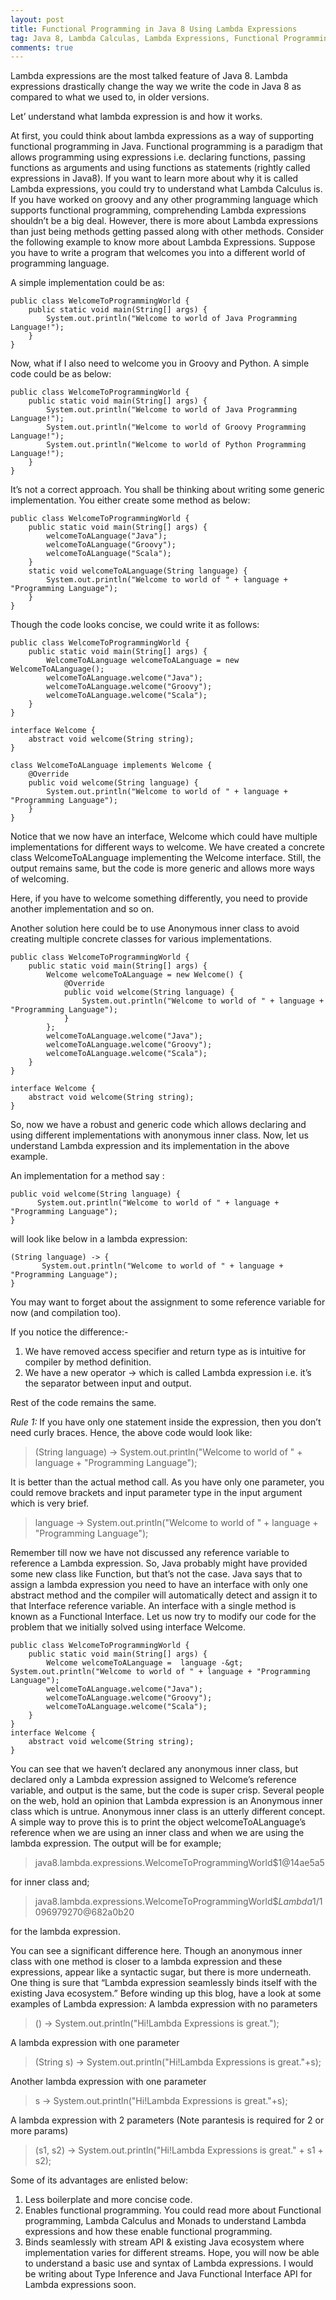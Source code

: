 ```yaml
---
layout: post
title: Functional Programming in Java 8 Using Lambda Expressions
tag: Java 8, Lambda Calculas, Lambda Expressions, Functional Programming
comments: true
---
```



Lambda expressions are the most talked feature of Java 8. Lambda expressions drastically change the way we write the code in Java 8 as compared to what we used to, in older versions. 

Let’ understand what lambda expression is and how it works.

At first, you could think about lambda expressions as a way of supporting functional programming in Java. Functional programming is a paradigm that allows programming using expressions i.e. declaring functions, passing functions as arguments and using functions as statements (rightly called expressions in Java8). If you want to learn more about why it is called Lambda expressions, you could try to understand what Lambda Calculus is.
If you have worked on groovy and any other programming language which supports functional programming, comprehending Lambda expressions shouldn’t be a big deal. However, there is more about Lambda expressions than just being methods getting passed along with other methods.
Consider the following example to know more about Lambda Expressions. 
Suppose you have to write a program that welcomes you into a different world of programming language.

A simple implementation could be as:

	public class WelcomeToProgrammingWorld {
		public static void main(String[] args) {
			System.out.println("Welcome to world of Java Programming Language!");
		}
	}

Now, what if I also need to welcome you in Groovy and Python. A simple code could be as below:

	public class WelcomeToProgrammingWorld {
		public static void main(String[] args) {
			System.out.println("Welcome to world of Java Programming Language!");
			System.out.println("Welcome to world of Groovy Programming Language!");
			System.out.println("Welcome to world of Python Programming Language!");
		}
	}

It’s not a correct approach. You shall be thinking about writing some generic implementation. You either create some method as below:

	public class WelcomeToProgrammingWorld {
		public static void main(String[] args) {
			welcomeToALanguage("Java");
			welcomeToALanguage("Groovy");
			welcomeToALanguage("Scala");
		}
		static void welcomeToALanguage(String language) {
			System.out.println("Welcome to world of " + language + "Programming Language");
		}
	}

Though the code looks concise, we could write it as follows:

	public class WelcomeToProgrammingWorld {
		public static void main(String[] args) {
			WelcomeToALanguage welcomeToALanguage = new WelcomeToALanguage();
			welcomeToALanguage.welcome("Java");
			welcomeToALanguage.welcome("Groovy");
			welcomeToALanguage.welcome("Scala");
		}
	}
	 
	interface Welcome {
		abstract void welcome(String string);
	}
	 
	class WelcomeToALanguage implements Welcome {
		@Override
		public void welcome(String language) {
			System.out.println("Welcome to world of " + language + "Programming Language");
		}
	}

Notice that we now have an interface, Welcome which could have multiple implementations for different ways to welcome. We have created a concrete class WelcomeToALanguage implementing the Welcome interface. Still, the output remains same, but the code is more generic and allows more ways of welcoming. 

Here, if you have to welcome something differently, you need to provide another implementation and so on.

Another solution here could be to use Anonymous inner class to avoid creating multiple concrete classes for various implementations.

	public class WelcomeToProgrammingWorld {
		public static void main(String[] args) {
			Welcome welcomeToALanguage = new Welcome() {
				@Override
				public void welcome(String language) {
					System.out.println("Welcome to world of " + language + "Programming Language");
				}
			};
			welcomeToALanguage.welcome("Java");
			welcomeToALanguage.welcome("Groovy");
			welcomeToALanguage.welcome("Scala");
		}
	}
	 
	interface Welcome {
		abstract void welcome(String string);
	}
So, now we have a robust and generic code which allows declaring and using different implementations with anonymous inner class.
Now, let us understand Lambda expression and its implementation in the above example. 

An implementation for a method say :

	public void welcome(String language) {
		  System.out.println("Welcome to world of " + language + "Programming Language");
	}

will look like below in a lambda expression:

	(String language) -> {
		   System.out.println("Welcome to world of " + language + "Programming Language");
	}

You may want to forget about the assignment to some reference variable for now (and compilation too).

If you notice the difference:-
1. We have removed access specifier and return type as is intuitive for compiler by method definition. 
2. We have a new operator -> which is called Lambda expression i.e. it’s the separator between input and output.

Rest of the code remains the same.

*Rule 1:* If you have only one statement inside the expression, then you don’t need curly braces. Hence, the above code would look like:

>(String language) -> System.out.println("Welcome to world of " + language + "Programming Language");

It is better than the actual method call. 
As you have only one parameter, you could remove brackets and input parameter type in the input argument which is very brief.

> language -> System.out.println("Welcome to world of " + language + "Programming Language");

Remember till now we have not discussed any reference variable to reference a Lambda expression.
So, Java probably might have provided some new class like Function, but that’s not the case. Java says that to assign a lambda expression you need to have an interface with only one abstract method and the compiler will automatically detect and assign it to that Interface reference variable.
An interface with a single method is known as a Functional Interface. 
Let us now try to modify our code for the problem that we initially solved using interface Welcome.

	public class WelcomeToProgrammingWorld {
		public static void main(String[] args) {
			Welcome welcomeToALanguage =  language -&gt; System.out.println("Welcome to world of " + language + "Programming Language");
			welcomeToALanguage.welcome("Java");
			welcomeToALanguage.welcome("Groovy");
			welcomeToALanguage.welcome("Scala");
		}
	}
	interface Welcome {
		abstract void welcome(String string);
	}

You can see that we haven’t declared any anonymous inner class, but declared only a Lambda expression assigned to Welcome’s reference variable, and output is the same, but the code is super crisp.
Several people on the web, hold an opinion that Lambda expression is an Anonymous inner class which is untrue. Anonymous inner class is an utterly different concept. A simple way to prove this is to print the object welcomeToALanguage’s reference when we are using an inner class and when we are using the lambda expression. The output will be for example;

>java8.lambda.expressions.WelcomeToProgrammingWorld$1@14ae5a5 

for inner class and;

>java8.lambda.expressions.WelcomeToProgrammingWorld$$Lambda$1/1096979270@682a0b20

for the lambda expression.

You can see a significant difference here. Though an anonymous inner class with one method is closer to a lambda expression and these expressions, appear like a syntactic sugar, but there is more underneath. 
One thing is sure that “Lambda expression seamlessly binds itself with the existing Java ecosystem.”
Before winding up this blog, have a look at some examples of Lambda expression:
A lambda expression with no parameters

>() -> System.out.println("Hi!Lambda Expressions is great."); 

A lambda expression with one parameter

>(String s) -> System.out.println("Hi!Lambda Expressions is great."+s);

Another lambda expression with one parameter

>s -> System.out.println("Hi!Lambda Expressions is great."+s);

A lambda expression with 2 parameters (Note parantesis is required for 2 or more params)

>(s1, s2) -> System.out.println("Hi!Lambda Expressions is great." + s1 + s2);

Some of its advantages are enlisted below: 
1. Less boilerplate and more concise code.
2. Enables functional programming. You could read more about Functional programming, Lambda Calculus and Monads to understand Lambda expressions and how these enable functional programming.
3. Binds seamlessly with stream API & existing Java ecosystem where implementation varies for different streams.
Hope, you will now be able to understand a basic use and syntax of Lambda expressions. I would be writing about Type Inference and Java Functional Interface API for Lambda expressions soon. 